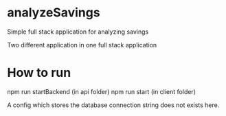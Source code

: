 # analyzeSavings


Simple full stack application for analyzing savings

Two different application in one full stack application

# How to run 

npm run startBackend (in api folder)
npm run start (in client folder)


A config which stores the database connection string does not exists here.
